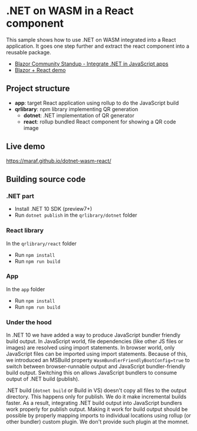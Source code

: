 # .NET on WASM in a React component

This sample shows how to use .NET on WASM integrated into a React application. It goes one step further and extract the react component into a reusable package.

- [Blazor Community Standup - Integrate .NET in JavaScript apps](https://www.youtube.com/watch?v=tAh899Gri4E)
- [Blazor + React demo](https://github.com/maraf/blazor-wasm-react)

## Project structure

- **app**: target React application using rollup to do the JavaScript build
- **qrlibrary**: npm library implementing QR generation
  - **dotnet**: .NET implementation of QR generator
  - **react**: rollup bundled React component for showing a QR code image

## Live demo

https://maraf.github.io/dotnet-wasm-react/

## Building source code

### .NET part

- Install .NET 10 SDK (preview7+)
- Run `dotnet publish` in the `qrlibrary/dotnet` folder

### React library

In the `qrlibrary/react` folder

- Run `npm install`
- Run `npm run build`

### App

In the `app` folder

- Run `npm install`
- Run `npm run build`

### Under the hood

In .NET 10 we have added a way to produce JavaScript bundler friendly build output. In JavaScript world, file dependencies (like other JS files or images) are resolved using import statements.
In browser world, only JavaScript files can be imported using import statements. Because of this, we introduced an MSBuild property `WasmBundlerFriendlyBootConfig=true` to switch between browser-runnable output
and JavaScript bundler-friendly build output. Switching this on allows JavaScript bundlers to consume output of .NET build (publish).

.NET build (`dotnet build` or Build in VS) doesn't copy all files to the output directory. This happens only for publish. We do it make incremental builds faster. As a result, integrating .NET build output into JavaScript bundlers work properly for publish output. Making it work for build output should be possible by properly mapping imports to individual locations using rollup (or other bundler) custom plugin. We don't provide such plugin at the momnet.